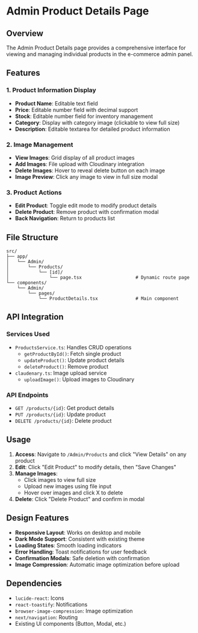 # Admin Product Details Page

## Overview
The Admin Product Details page provides a comprehensive interface for viewing and managing individual products in the e-commerce admin panel.

## Features

### 1. Product Information Display
- **Product Name**: Editable text field
- **Price**: Editable number field with decimal support
- **Stock**: Editable number field for inventory management
- **Category**: Display with category image (clickable to view full size)
- **Description**: Editable textarea for detailed product information

### 2. Image Management
- **View Images**: Grid display of all product images
- **Add Images**: File upload with Cloudinary integration
- **Delete Images**: Hover to reveal delete button on each image
- **Image Preview**: Click any image to view in full size modal

### 3. Product Actions
- **Edit Product**: Toggle edit mode to modify product details
- **Delete Product**: Remove product with confirmation modal
- **Back Navigation**: Return to products list

## File Structure

```
src/
├── app/
│   └── Admin/
│       └── Products/
│           └── [id]/
│               └── page.tsx                    # Dynamic route page
└── components/
    └── Admin/
        └── pages/
            └── ProductDetails.tsx              # Main component
```

## API Integration

### Services Used
- `ProductsService.ts`: Handles CRUD operations
  - `getProductById()`: Fetch single product
  - `updateProduct()`: Update product details
  - `deleteProduct()`: Remove product
- `claudenary.ts`: Image upload service
  - `uploadImage()`: Upload images to Cloudinary

### API Endpoints
- `GET /products/{id}`: Get product details
- `PUT /products/{id}`: Update product
- `DELETE /products/{id}`: Delete product

## Usage

1. **Access**: Navigate to `/Admin/Products` and click "View Details" on any product
2. **Edit**: Click "Edit Product" to modify details, then "Save Changes"
3. **Manage Images**: 
   - Click images to view full size
   - Upload new images using file input
   - Hover over images and click X to delete
4. **Delete**: Click "Delete Product" and confirm in modal

## Design Features

- **Responsive Layout**: Works on desktop and mobile
- **Dark Mode Support**: Consistent with existing theme
- **Loading States**: Smooth loading indicators
- **Error Handling**: Toast notifications for user feedback
- **Confirmation Modals**: Safe deletion with confirmation
- **Image Compression**: Automatic image optimization before upload

## Dependencies

- `lucide-react`: Icons
- `react-toastify`: Notifications
- `browser-image-compression`: Image optimization
- `next/navigation`: Routing
- Existing UI components (Button, Modal, etc.) 